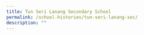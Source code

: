 ```yaml
---
title: Tun Seri Lanang Secondary School
permalink: /school-histories/tun-seri-lanang-sec/
description: ""
---
```

